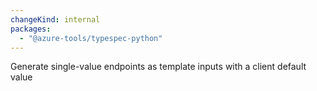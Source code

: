 ```yaml
---
changeKind: internal
packages:
  - "@azure-tools/typespec-python"
---
```


Generate single-value endpoints as template inputs with a client default value